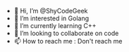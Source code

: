 - 👋 Hi, I’m @ShyCodeGeek
- 👀 I’m interested in Golang
- 🌱 I’m currently learning C++
- 💞️ I’m looking to collaborate on code
- 📫 How to reach me : Don't reach me

<!---
ShyCodeGeek/ShyCodeGeek is a ✨ special ✨ repository because its `README.md` (this file) appears on your GitHub profile.
You can click the Preview link to take a look at your changes.
--->
